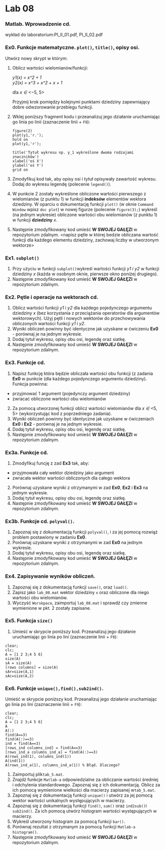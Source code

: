 # Lab 08

### Matlab. Wprowadzenie cd.
wykład do laboratorium:PI_II_01.pdf, PI_II_02.pdf

### Ex0.  Funkcje matematyczne. `plot()`, `title()`, opisy osi.
Utwórz nowy skrypt w którym:
1. Oblicz wartości wielomianów/funkcji:

     *y1(x) = x^2 + 1*     
     *y2(x) = x^3 + x^2 + x + 1*  
     
    dla *x ∈* <−5, 5>
    
   Przyjmij krok pomiędzy kolejnymi punktami dziedziny zapewniający dobre odwzorowanie przebiegu funkcji.
2. Wklej poniższy fragment kodu i przeanalizuj jego działanie uruchamiając go linia po linii (zaznaczenie linii + `F9`):
    ```
    figure(2)
    plot(y1,'r.');
    hold on
    plot(y1,'r');

    title('Tytuł wykresu np. y_1 wykreślone dwoma rodzajami znaczników')
    xlabel('oś X')
    ylabel('oś Y')
    grid on
    ```
3. Zmodyfikuj kod tak, aby opisy osi i tytuł opisywały zawartość wykresu. Dodaj do wykresu legendę (polecenie `legend()`).
4. W punkcie 2 zostały wykreślone obliczone wartości pierwszego z wielomianów (z punktu 1) w funkcji **indeksów** elementów wektora dziedziny. W oparciu o dokumentację funkcji `plot()` (w oknie `Command Window` wpisz `doc plot`) w nowej figurze (polecenie `figure(3);`) wykreśl (na jednym wykresie) obliczone wartości obu wielomianów (z punktu 1) w funkcji **dziedziny** *x*.
5. Następnie zmodyfikowany kod umieść **W SWOJEJ GAŁĘZI** w repozytorium zdalnym.
<napisz pętle w której bedzie obliczana wartość funkcji dla każdego elementu dziedziny, zachowaj liczby w utworzonym wektorze>

### Ex1. `subplot()`
1. Przy użyciu w funkcji `subplot()`wykreśl wartości funkcji  *y1  i y2* w funkcji dziedziny *x* (każda w osobnym  oknie, pierwsze okno poniżej drugiego).
2. Następnie zmodyfikowany kod umieść **W SWOJEJ GAŁĘZI** w repozytorium zdalnym.

### Ex2. Pętle i operacje na wektorach cd.
1. Oblicz wartości funkcji  *y1*  i *y2* dla każdego pojedynczego argumentu dziedziny *x* (bez korzystania z przeciążania operatorów dla argumentów wektorowych). Użyj pętli i nowych wektorów do przechowywania obliczonych wartości funkcji *y1*  i *y2*.
2. Wyniki obliczeń powinny być identyczne jak uzyskane w ćwiczeniu **Ex0** - porównaj je na jednym wykresie. 
3. Dodaj tytuł wykresu, opisy obu osi, legendę oraz siatkę.
4. Następnie zmodyfikowany kod umieść **W SWOJEJ GAŁĘZI** w repozytorium zdalnym.

### Ex3.  Funkcje cd. 
1. Napisz funkcję która będzie obliczała wartości obu funkcji (z zadania **Ex0** w punkcie (dla każdego  pojedynczego argumentu dziedziny). Funkcja powinna:
 - przyjmować 1 argument (pojedynczy argument dziedziny)
 - zwracać obliczone wartości obu wielomianów 
2. Za pomocą utworzonej funkcji oblicz wartości wielomianów dla *x ∈* <5, 5> (wykorzystując kod z poprzedniego zadania).
3. Wyniki obliczeń powinny być identyczne jak uzyskane w ćwiczeniach **Ex0** i **Ex2** - porównaj je na jednym wykresie. 
4. Dodaj tytuł wykresu, opisy obu osi, legendę oraz siatkę.
5. Następnie zmodyfikowany kod umieść **W SWOJEJ GAŁĘZI** w repozytorium zdalnym.

### Ex3a.  Funkcje cd. 
1. Zmodyfikuj funcję z zad **Ex3**  tak, aby: 
  -  przyjmowała cały wektor dziedziny jako argument
  -  zwracała wektor wartości obliczonych dla całego wektora
2. Porównaj uzyskane wyniki  z otrzymanymi w zad **Ex0**, **Ex2** i **Ex3** na jednym wykresie.
3. Dodaj tytuł wykresu, opisy obu osi, legendę oraz siatkę.
4. Następnie zmodyfikowany kod umieść **W SWOJEJ GAŁĘZI** w repozytorium zdalnym.

### Ex3b.  Funkcje cd. `polyval()`. 
1. Zapoznaj się z dokumentacją funkcji `polyval()`, i za jej pomocą rozwiąż problem postawiony w zadaniu **Ex0**. 
2. Porównaj uzyskane wyniki  z otrzymanymi w zad **Ex0** na jednym wykresie.
3. Dodaj tytuł wykresu, opisy obu osi, legendę oraz siatkę.
4. Następnie zmodyfikowany kod umieść **W SWOJEJ GAŁĘZI** w repozytorium zdalnym.

### Ex4.  Zapisywanie wyników obliczeń.
1. Zapoznaj się z dokumentacją funkcji `save()`, oraz `load()`. 
2. Zapisz jako `lab_08.mat` wektor dziedziny `x` oraz obliczone dla niego wartości obu wielomianów.
3. Wyczyść `Worskpace`, zaimportuj `lab_08.mat` i sprawdź czy zmienne wymienione w pkt. 2 zostały zapisane.

### Ex5.  Funkcja `size()`
1. Umieść w skrypcie poniższy kod. Przeanalizuj jego działanie uruchamiając go linia po lini (zaznaczenie linii + `F9`):
```
clear;
clc;
A = [1 2 3;4 5 6]
size(A)
sA = size(A)
[rows columns] = size(A)
sAr=size(A,1)
sAc=size(A,2)
```

### Ex6.  Funkcje `unique(),find(),sub2ind()`.
Umieść w skrypcie poniższy kod. Przeanalizuj jego działanie uruchamiając go linia po lini (zaznaczenie linii + `F9`):
```
clear;
clc;
A = [1 2 3;4 5 6]
A
A(:)
find(A==3)
find(A(:)==3)
ind = find(A==3)
[rows_ind columns_ind] = find(A==3)
[rows_ind_a columns_ind_a] = find(A(:)==3)
A(rows_ind(1), columns_ind(1))
A(ind(1))
A(rows_ind_a(1), columns_ind_a(1)) % Błąd. Dlaczego?
```
1. Zaimportuj plik`tab_5.mat`.
2. Znajdź funkcje `Matlab-a` odpowiedzialne za obliczanie wartości średniej i odchylenia standardowego.
Zapoznaj się z ich dokumentacją. Oblicz za ich pomocą wymienione wielkości dla macierzy zapisanej w`tab_5.mat`.
3.  Zapoznaj się z dokumentacją funkcji `unique()` i utwórz za jej pomocą wektor wartości unikalnych występujących w  macierzy.
4. Zapoznaj się z dokumentacją funkcji `find()`, `sum()` oraz `ind2sub()`i `sub2ind()`. Za ich pomocą utwórz histogram wartości występujących w  macierzy.
5. Wykreśl utworzony histogram za pomocą funkcji `bar()`.
6. Porównaj rezultat z otrzymanym za pomocą funkcji `Matlab-a` `histogram()`.
7. Następnie zmodyfikowany kod umieść **W SWOJEJ GAŁĘZI** w repozytorium zdalnym.

